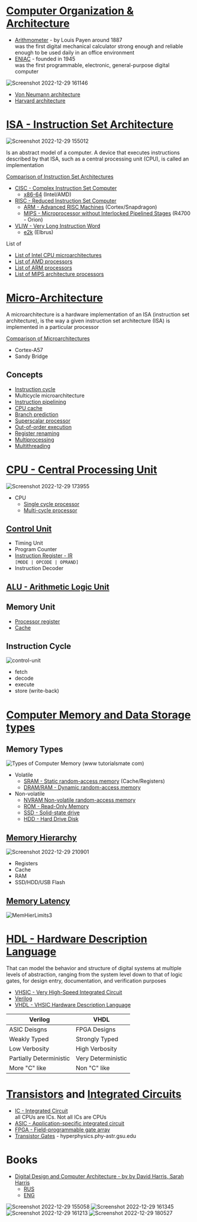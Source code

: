 # [Computer Organization & Architecture](https://en.wikipedia.org/wiki/Computer_architecture)

- [Arithmometer](https://en.wikipedia.org/wiki/Arithmometer) - by Louis Payen around 1887 <br/>
 was the first digital mechanical calculator strong enough and reliable enough to be used daily in an office environment
- [ENIAC](https://en.wikipedia.org/wiki/ENIAC) - founded in 1945 <br/>
was the first programmable, electronic, general-purpose digital computer

![Screenshot 2022-12-29 161146](https://user-images.githubusercontent.com/8178412/209950291-45616197-40c8-4371-8160-89b8a45255d0.png)

- [Von Neumann architecture](https://en.wikipedia.org/wiki/Von_Neumann_architecture)
- [Harvard architecture](https://en.wikipedia.org/wiki/Harvard_architecture#:~:text=The%20Harvard%20architecture%20is%20a,the%20same%20memory%20and%20pathways.)

# [ISA - Instruction Set Architecture](https://en.wikipedia.org/wiki/Instruction_set_architecture)
![Screenshot 2022-12-29 155012](https://user-images.githubusercontent.com/8178412/209951851-7971d2f6-4ff4-48a6-afa1-c5eb53ab9c0a.png)

Is an abstract model of a computer. A device that executes instructions described by that ISA, such as a central processing unit (CPU), is called an implementation

[Comparison of Instruction Set Architectures](https://en.wikipedia.org/wiki/Comparison_of_instruction_set_architectures)
- [CISC - Complex Instruction Set Computer](https://en.wikipedia.org/wiki/Complex_instruction_set_computer)
    - [x86-64](https://en.wikipedia.org/wiki/X86-64) (Intel/AMD)
- [RISC - Reduced Instruction Set Computer](https://en.wikipedia.org/wiki/Reduced_instruction_set_computer)
    - [ARM - Advanced RISC Machines](https://en.wikipedia.org/wiki/ARM_architecture_family) (Cortex/Snapdragon)
    - [MIPS - Microprocessor without Interlocked Pipelined Stages](https://en.wikipedia.org/wiki/MIPS_architecture) (R4700 - Orion)
- [VLIW - Very Long Instruction Word](https://en.wikipedia.org/wiki/Very_long_instruction_word)
    - [e2k](https://en.wikipedia.org/wiki/Elbrus_(computer)) (Elbrus)

List of
- [List of Intel CPU microarchitectures](https://en.wikipedia.org/wiki/List_of_Intel_CPU_microarchitectures)
- [List of AMD processors](https://en.wikipedia.org/wiki/List_of_AMD_processors)
- [List of ARM processors](https://en.wikipedia.org/wiki/List_of_ARM_processors)
- [List of MIPS architecture processors](https://en.wikipedia.org/wiki/List_of_MIPS_architecture_processors)
    

# [Micro-Architecture](https://en.wikipedia.org/wiki/Microarchitecture)
A microarchitecture is a hardware implementation of an ISA (instruction set architecture), is the way a given instruction set architecture (ISA) is implemented in a particular processor

[Comparison of Microarchitectures](https://en.wikipedia.org/wiki/Comparison_of_CPU_microarchitectures)
- Cortex-A57
- Sandy Bridge


## Concepts
- [Instruction cycle](https://en.wikipedia.org/wiki/Instruction_cycle)
- Multicycle microarchitecture
- [Instruction pipelining](https://en.wikipedia.org/wiki/Instruction_pipelining)
- [CPU cache](https://en.wikipedia.org/wiki/CPU_cache)
- [Branch prediction](https://en.wikipedia.org/wiki/Branch_predictor)
- [Superscalar processor](https://en.wikipedia.org/wiki/Superscalar_processor)
- [Out-of-order execution](https://en.wikipedia.org/wiki/Out-of-order_execution)
- [Register renaming](https://en.wikipedia.org/wiki/Register_renaming)
- [Multiprocessing](https://en.wikipedia.org/wiki/Multiprocessing)
- [Multithreading](https://en.wikipedia.org/wiki/Multithreading_(computer_architecture))

# [CPU - Central Processing Unit](https://en.wikipedia.org/wiki/Central_processing_unit)
![Screenshot 2022-12-29 173955](https://user-images.githubusercontent.com/8178412/209962040-d0477f62-f7c6-47ff-9c0c-d811f2b043bc.png)



- CPU
    - [Single cycle processor](https://en.wikipedia.org/wiki/Single_cycle_processor)
    - [Multi-cycle processor](https://en.wikipedia.org/wiki/Multi-cycle_processor)



## [Control Unit](https://en.wikipedia.org/wiki/Control_unit)
- Timing Unit
- Program Counter
- [Instruction Register - IR](https://en.wikipedia.org/wiki/Instruction_register)<br/>
`[MODE | OPCODE | OPRAND]` 
- Instruction Decoder

## [ALU - Arithmetic Logic Unit](https://en.wikipedia.org/wiki/Arithmetic_logic_unit)

## Memory Unit

- [Processor register](https://en.wikipedia.org/wiki/Processor_register)
- [Cache](https://en.wikipedia.org/wiki/CPU_cache)

## Instruction Cycle
![control-unit](https://user-images.githubusercontent.com/8178412/209962028-b7ea8be5-0321-4a40-88aa-6959fa1f7e58.png)
- fetch
- decode
- execute
- store (write-back)

# [Computer Memory and Data Storage types](https://en.wikipedia.org/wiki/Computer_memory)
## Memory Types
![Types of Computer Memory (www tutorialsmate com)](https://user-images.githubusercontent.com/8178412/209986220-2f59a8b5-9756-4b90-b43a-9fda749e4aa2.png)
- Volatile
    - [SRAM - Static random-access memory](https://en.wikipedia.org/wiki/Static_random-access_memory) (Cache/Registers)
    - [DRAM/RAM - Dynamic random-access memory](https://en.wikipedia.org/wiki/Dynamic_random-access_memory) 
- Non-volatile
    - [NVRAM Non-volatile random-access memory](https://en.wikipedia.org/wiki/Non-volatile_random-access_memory)
    - [ROM - Read-Only Memory](https://en.wikipedia.org/wiki/Read-only_memory)
    - [SSD - Solid-state drive](https://en.wikipedia.org/wiki/Solid-state_drive)
    - [HDD - Hard Drive Disk](https://en.wikipedia.org/wiki/Hard_disk_drive)

## [Memory Hierarchy](https://en.wikipedia.org/wiki/Memory_hierarchy)
![Screenshot 2022-12-29 210901](https://user-images.githubusercontent.com/8178412/209986366-cd9ab57a-dc72-4e49-9447-453d2d9b3d6e.png)
- Registers
- Cache
- RAM
- SSD/HDD/USB Flash

## [Memory Latency](https://en.wikipedia.org/wiki/Memory_latency#:~:text=Memory%20latency%20is%20the%20time,with%20the%20external%20memory%20cells.)
![MemHierLimits3](https://user-images.githubusercontent.com/8178412/209988610-8b7e4062-d1ba-49bc-911b-e4aa80b7dc21.png)

# [HDL - Hardware Description Language](https://en.wikipedia.org/wiki/Hardware_description_language)
That can model the behavior and structure of digital systems at multiple levels of abstraction, ranging from the system level down to that of logic gates, for design entry, documentation, and verification purposes
- [VHSIC - Very High-Speed Integrated Circuit](https://en.wikipedia.org/wiki/Very_High_Speed_Integrated_Circuit_Program)
- [Verilog](https://en.wikipedia.org/wiki/Verilog) <br/>
- [VHDL - VHSIC Hardware Description Language](https://en.wikipedia.org/wiki/VHDL)<br/>

| Verilog                   | VHDL                  |
| ------------------------- | --------------------- |
| ASIC Deisgns              | FPGA Designs          |
| Weakly Typed              | Strongly Typed        |
| Low Verbosity             | High Verbosity        |
| Partially Deterministic   | Very Deterministic    |
| More "C" like             | Non "C" like          |

# [Transistors](https://en.wikipedia.org/wiki/Transistor) and [Integrated Circuits](https://en.wikipedia.org/wiki/Integrated_circuit)
- [IC - Integrated Circuit](https://en.wikipedia.org/wiki/Integrated_circuit) <br/>
all CPUs are ICs. Not all ICs are CPUs
- [ASIC - Application-specific integrated circuit](https://en.wikipedia.org/wiki/Application-specific_integrated_circuit)
- [FPGA - Field-programmable gate array](https://en.wikipedia.org/wiki/Field-programmable_gate_array)
- [Transistor Gates](http://hyperphysics.phy-astr.gsu.edu/hbase/Electronic/trangate.html) - hyperphysics.phy-astr.gsu.edu

# Books
- [Digital Design and Computer Architecture - by by David Harris, Sarah Harris](https://g.co/kgs/ptBpJq)
    - [RUS](https://microelectronica.pro/wp-content/uploads/books/digital-design-and-computer-architecture-russian-translation.pdf)
    - [ENG](http://www.csit-sun.pub.ro/courses/cn2/Digital_design_book/Digital%20Design%20and%20Computer%20Architecture.pdf)


![Screenshot 2022-12-29 155058](https://user-images.githubusercontent.com/8178412/209950287-bbf85ded-ce69-4d45-bc1a-fab3bdaa6628.png)
![Screenshot 2022-12-29 161345](https://user-images.githubusercontent.com/8178412/209950294-c62195c4-201a-43cf-acfc-b9428f9bcd33.png)
![Screenshot 2022-12-29 161213](https://user-images.githubusercontent.com/8178412/209950293-2fbf3755-abfe-4292-a68c-c4a0a5056736.png)
![Screenshot 2022-12-29 180527](https://user-images.githubusercontent.com/8178412/209966681-39087926-f490-4c6c-9857-d9f17f1db1df.png)

